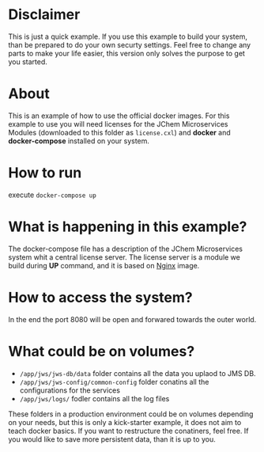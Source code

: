 # Disclaimer

This is just a quick example. If you use this example to build your system,
than be prepared to do your own securty settings. Feel free to change any parts
to make your life easier, this version only solves the purpose to get you started.

# About

This is an example of how to use the official docker images.
For this example to use you will need licenses for the JChem Microservices
Modules (downloaded to this folder as `license.cxl`) and __docker__ and 
__docker-compose__ installed on your system.

# How to run

execute `docker-compose up`

# What is happening in this example?

The docker-compose file has a description of the JChem Microservices system
whit a central license server. The license server is a module we build during 
__UP__ command, and it is based on [Nginx](https://hub.docker.com/_/nginx) image.

# How to access the system?

In the end the port 8080 will be open and forwared towards the outer world. 

# What could be on volumes?

* `/app/jws/jws-db/data` folder contains all the data you uplaod to JMS DB.
* `/app/jws/jws-config/common-config` folder conatins all the configurations for the services
* `/app/jws/logs/` fodler contains all the log files

These folders in a production environment could be on volumes depending on your 
needs, but this is only a kick-starter example, it does not aim to teach docker 
basics. If you want to restructure the conatiners, feel free. If you would like 
to save more persistent data, than it is up to you.
